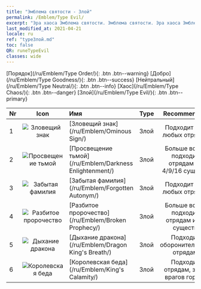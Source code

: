 ```yaml
---
title: "Эмблема святости - Злой"
permalink: /Emblem/Type Evil/
excerpt: "Эра хаоса Эмблема святости. Эмблема святости. Эра хаоса Эмблема святости Злой. Эра хаоса Злой"
last_modified_at: 2021-04-21
locale: ru
ref: "typeЗлой.md"
toc: false
QR: runeTypeEvil
classes: wide
---
```


  [Порядок](/ru/Emblem/Type Order/){: .btn .btn--warning}   [Добро](/ru/Emblem/Type Goodness/){: .btn .btn--success}   [Нейтральный](/ru/Emblem/Type Neutral/){: .btn .btn--info}   [Хаос](/ru/Emblem/Type Chaos/){: .btn .btn--danger}   [Злой](/ru/Emblem/Type Evil/){: .btn .btn--primary} 

  |  Nr  | Icon |             Имя            |    Type    |   Recommended   |
  |:-----|:--:|:----------------------------|:-----------|:---------------:|
  | 1 | ![Зловещий знак](/images/r/rune_icon_504.png) | [Зловещий знак](/ru/Emblem/Ominous Sign/) | Злой | Подходит для любых отрядов | 
  | 2 | ![Просвещение тьмой](/images/r/rune_icon_506.png) | [Просвещение тьмой](/ru/Emblem/Darkness Enlightenment/) | Злой | Больше всего подходит отрядам из 4/9/16 существ | 
  | 3 | ![Забытая фамилия](/images/r/rune_icon_501.png) | [Забытая фамилия](/ru/Emblem/Forgotten Autonym/) | Злой | Подходит для любых отрядов | 
  | 4 | ![Разбитое пророчество](/images/r/rune_icon_503.png) | [Разбитое пророчество](/ru/Emblem/Broken Prophecy/) | Злой | Больше всего подходит отрядам из 9 существ | 
  | 5 | ![Дыхание дракона](/images/r/rune_icon_505.png) | [Дыхание дракона](/ru/Emblem/Dragon King's Breath/) | Злой | Подходит оборонительным отрядам | 
  | 6 | ![Королевская беда](/images/r/rune_icon_502.png) | [Королевская беда](/ru/Emblem/King's Calamity/) | Злой | Подходит отрядам, заст. врагов гореть | 

